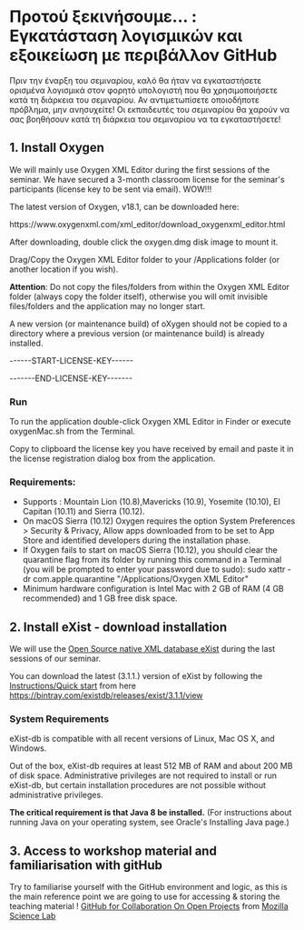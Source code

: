 
<h1>Προτού ξεκινήσουμε... : Εγκατάσταση λογισμικών και εξοικείωση με περιβάλλον GitHub </h1>

<p>Πριν την έναρξη του σεμιναρίου, καλό θα ήταν να εγκαταστήσετε ορισμένα λογισμικά στον φορητό υπολογιστή που θα χρησιμοποιήσετε κατά τη διάρκεια του σεμιναρίου. 
Αν αντιμετωπίσετε οποιοδήποτε πρόβλημα, μην ανησυχείτε! Οι εκπαιδευτές του σεμιναρίου θα χαρούν να σας βοηθήσουν κατά τη διάρκεια του σεμιναρίου να τα εγκαταστήσετε! 
</p>
<h2>1. Install Oxygen</h2> 
<p>We will mainly use Oxygen XML Editor during the first sessions of the seminar. We have secured a 3-month classroom license for the seminar's participants (license key to be sent via email). WOW!!!</p>

<p>The latest version of Oxygen, v18.1, can be downloaded here:</p>
https://www.oxygenxml.com/xml_editor/download_oxygenxml_editor.html 
<p>After downloading, double click the oxygen.dmg disk image to mount it.

Drag/Copy the Oxygen XML Editor folder to your /Applications folder (or another location if you wish).
</p>

**Attention**: Do not copy the files/folders from within the Oxygen XML Editor folder (always copy the folder itself), otherwise you will omit invisible files/folders and the application may no longer start.

A new version (or maintenance build) of oXygen should not be copied to a directory where a previous version (or maintenance build) is already installed.

------START-LICENSE-KEY------

-------END-LICENSE-KEY-------

<h3>Run</h3>
<p>To run the application double-click Oxygen XML Editor in Finder or execute oxygenMac.sh from the Terminal.

Copy to clipboard the license key you have received by email and paste it in the license registration dialog box from the application.</p>

<h3>Requirements:</h3>
<ul><li>Supports  : Mountain Lion (10.8),Mavericks (10.9), Yosemite (10.10), El Capitan (10.11) and Sierra (10.12).</li>
<li>On macOS Sierra (10.12) Oxygen requires the option System Preferences > Security & Privacy, Allow apps downloaded from to be set to App Store and identified developers during the installation phase.</li>
<li>If Oxygen fails to start on macOS Sierra (10.12), you should clear the quarantine flag from its folder by running this command in a Terminal (you will be prompted to enter your password due to sudo): sudo xattr -dr com.apple.quarantine "/Applications/Oxygen XML Editor"</li>
<li>Minimum hardware configuration is Intel Mac with 2 GB of RAM (4 GB recommended) and 1 GB free disk space.</li>
</ul>


<h2>2. Install eXist  - download installation </h2>
<p>We will use the <a href="http://exist-db.org/exist/apps/homepage/index.html">Open Source native XML database eXist</a> during the last sessions of our seminar. 

You can download the latest (3.1.1.) version of eXist by following the <a href="http://exist-db.org/exist/apps/doc/quickstart.xml">Instructions/Quick start</a> from here https://bintray.com/existdb/releases/exist/3.1.1/view </p>


<h3>System Requirements</h3>
<p>
eXist-db is compatible with all recent versions of Linux, Mac OS X, and Windows. 

Out of the box, eXist-db requires at least 512 MB of RAM and about 200 MB of disk space. Administrative privileges are not required to install or run eXist-db, but certain installation procedures are not possible without administrative privileges. </p>

**The critical requirement is that Java 8 be installed.** (For instructions about running Java on your operating system, see Oracle's Installing Java page.)


<h2>3. Access to workshop material and familiarisation with gitHub</h2>

Try to familiarise yourself with the GitHub environment and  logic, as this is the main reference point we are going to use for accessing & storing the teaching material !  <a href="http://mozillascience.github.io/working-open-workshop/github_for_collaboration/">GitHub for Collaboration On Open Projects</a> from <a href="https://science.mozilla.org/">Mozilla Science Lab</a>

